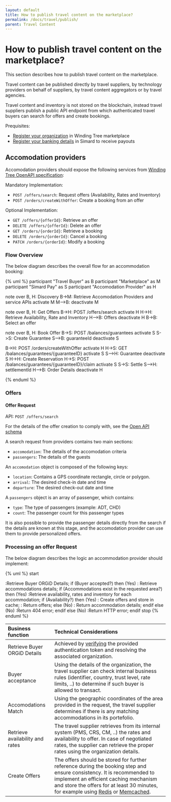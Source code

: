 ```yaml
---
layout: default
title: How to publish travel content on the marketplace?
permalink: /docs/travel/publish/
parent: Travel Content
---
```


# How to publish travel content on the marketplace?

This section describes how to publish travel content on the marketplace.

Travel content can be published directly by travel suppliers, by technology providers on behalf of suppliers, by travel content aggregators or by travel agencies.

Travel content and inventory is not stored on the blockchain, instead travel suppliers publish a public API endpoint from which authenticated travel buyers can search for offers and create bookings.

Prequisites:

* [Register your organization](/docs/orgid/register/) in Winding Tree marketplace
* [Register your banking details](/docs/payment/balance/) in Simard to receive payouts

## Accomodation providers

Accomodation providers should expose the following services from [Winding Tree OpenAPI specification](https://production.b2b.glider.travel/api/docs/):

Mandatory Implementation:

* `POST /offers/search`: Request offers (Availability, Rates and Inventory)
* `POST /orders/createWithOffer`: Create a booking from an offer

Optional Implementation:

* `GET /offers/{offerId}`: Retrieve an offer
* `DELETE /offers/{offerId}`: Delete an offer
* `GET /orders/{orderId}`: Retrieve a booking
* `DELETE /orders/{orderId}`: Cancel a booking
* `PATCH /orders/{orderId}`: Modify a booking

### Flow Overview

The below diagram describes the overall flow for an accommodation booking:

{% uml %}
participant "Travel Buyer" as B
participant "Marketplace" as M
participant "Simard Pay" as S
participant "Accomodation Provider" as H

note over B, H: Discovery
B->M: Retrieve Accomodation Providers and service APIs
activate M
M-->B:
deactivate M

note over B, H: Get Offers
B->H: POST /offers/search
activate H
H->H: Retrieve Availability, Rate and Inventory
H-->B: Offers
deactivate H
B->B: Select an offer

note over B, H: Book Offer
B->S: POST /balances/guarantees
activate S
S->S: Create Guarantee
S-->B: guaranteeId
deactivate S

B->H: POST /orders/createWithOffer
activate H
H->S: GET /balances/guarantees/{guaranteeID}
activate S
S-->H: Guarantee
deactivate S
H->H: Create Reservation
H->S: POST /balances/guarantees/{guaranteeID}/claim
activate S
S->S: Settle
S-->H: settlementId
H-->B: Order Details
deactivate H

{% enduml %}

### Offers

#### Offer Request

API: `POST /offers/search`

For the details of the offer creation to comply with, see the [Open API schema](https://production.b2b.glider.travel/api/docs/#/offers/offersWithSearchCriteria)

A search request from providers contains two main sections:

* `accomodation`: The details of the accomodation criteria
* `passengers`: The details of the guests

An `accomodation` object is composed of the following keys:

* `location`: Contains a GPS coordinate rectangle, circle or polygon.
* `arrival`: The desired check-in date and time
* `departure`: The desired check-out date and time

A `passengers` object is an array of passenger, which contains:

* `type`: The type of passengers (example: ADT, CHD)
* `count`: The passenger count for this passenger types

It is also possible to provide the passenger details directly from the search if the details are known at this stage, and the accomodation provider can use them to provide personalized offers.

### Processing an offer Request

The below diagram describes the logic an accommodation provider should implement:

{% uml %}
start

:Retrieve Buyer ORGiD Details;
if (Buyer accepted?) then (Yes)
  : Retrieve accommodations details;
  if (Accommodations exist in the requested area?) then (Yes)
    :Retrieve availability, rates and inventory for each accommodation;
    if (Availability?) then (Yes)
      : Create offers and store in cache;
      : Return offers;
    else (No)
      : Return accommodation details;
    endif
  else (No)
    :Return 404 error;
  endif
else (No)
  :Return HTTP error;
endif
stop
{% enduml %}

| Business function | Technical Considerations |
|:------------------|:-------------------------|
| Retrieve Buyer ORGiD Details | Achieved by [verifying](/docs/jwt/verify/) the provided authentication token and resolving the associated organization. |
| Buyer acceptance | Using the details of the organization, the travel supplier can check internal business rules (identifier, country, trust level, rate limits, ..) to determine if such buyer is allowed to transact. |
| Accomodations Match | Using the geographic coordinates of the area provided in the request, the travel supplier determines if there is any matching accommodations in its portefolio.
| Retrieve availability and rates | The travel supplier retrieves from its internal system (PMS, CRS, CM, ..) the rates and availability to offer. In case of negotiated rates, the supplier can retrieve the proper rates using the organization details. |
| Create Offers | The offers should be stored for further reference during the booking step and ensure consistency. It is recommended to implement an efficient caching mechanism and store the offers for at least 30 minutes, for example using [Redis](https://redis.io/) or [Memcached](https://memcached.org/). |
